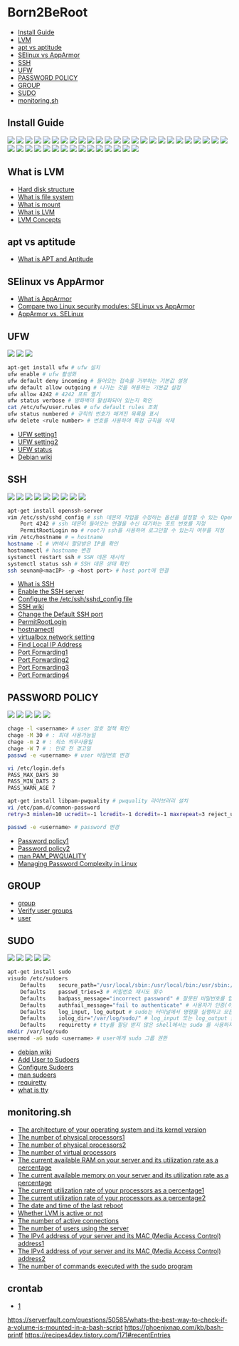 # Born2BeRoot
- [Install Guide](#install-guide)
- [LVM](#what-is-lvm)
- [apt vs aptitude](#apt-vs-aptitude)
- [SElinux vs AppArmor](#selinux-vs-apparmor)
- [SSH](#ssh)
- [UFW](#ufw)
- [PASSWORD POLICY](#password-policy)
- [GROUP](#group)
- [SUDO](#sudo)
- [monitoring.sh](#monitoringsh)

## Install Guide
![](img/1.png)
![](img/2.png)
![](img/3.png)
![](img/4.png)
![](img/5.png)
![](img/6.png)
![](img/7.png)
![](img/8.png)
![](img/9.png)
![](img/10.png)
![](img/11.png)
![](img/12.png)
![](img/13.png)
![](img/14.png)
![](img/15.png)
![](img/16.png)
![](img/17.png)
![](img/18.png)
![](img/19.png)
![](img/20.png)
![](img/21.png)
![](img/22.png)
![](img/23.png)
![](img/24.png)
![](img/25.png)
![](img/26.png)
![](img/27.png)
![](img/28.png)
![](img/29.png)
![](img/30.png)
![](img/31.png)
![](img/32.png)
![](img/33.png)
![](img/34.png)
![](img/35.png)
![](img/36.png)
![](img/37.png)
![](img/38.png)
![](img/39.png)
![](img/40.png)

## What is LVM

- [Hard disk structure](https://mamu2830.blogspot.com/2019/10/blog-post_14.html)
- [What is file system](https://mamu2830.blogspot.com/2019/10/chs-lba.html)
- [What is mount](https://mamu2830.blogspot.com/2019/11/fdisk-df-etcfstab-blkid.html)
- [What is LVM](https://mamu2830.blogspot.com/2019/12/lvmpv-vg-lv-pe-lvm.html)
- [LVM Concepts](https://wiseworld.tistory.com/32)

## apt vs aptitude
- [What is APT and Aptitude](https://www.tecmint.com/difference-between-apt-and-aptitude/)

## SElinux vs AppArmor

- [What is AppArmor](https://ko.wikipedia.org/wiki/AppArmor)
- [Compare two Linux security modules: SELinux vs AppArmor](https://www.techtarget.com/searchdatacenter/tip/Compare-two-Linux-security-modules-SELinux-vs-AppArmor)
- [AppArmor vs. SELinux](https://phoenixnap.com/kb/apparmor-vs-selinux)

## UFW
![](img/46.png)
![](img/47.png)
![](img/48.png)
```bash
apt-get install ufw # ufw 설치
ufw enable # ufw 활성화
ufw default deny incoming # 들어오는 접속을 거부하는 기본값 설정
ufw default allow outgoing # 나가는 것을 허용하는 기본값 설정
ufw allow 4242 # 4242 포트 열기
ufw status verbose # 방화벽이 활성화되어 있는지 확인
cat /etc/ufw/user.rules # ufw default rules 조회
ufw status numbered # 규칙의 번호가 매겨진 목록을 표시
ufw delete <rule number> # 번호를 사용하여 특정 규칙을 삭제
```
- [UFW setting1](https://m.blog.naver.com/PostView.naver?isHttpsRedirect=true&blogId=jodi999&logNo=221409997866)
- [UFW setting2](https://lindarex.github.io/ubuntu/ubuntu-ufw-setting/)
- [UFW status](https://linuxhint.com/ufw_status/)
- [Debian wiki](https://wiki.debian.org/Uncomplicated%20Firewall%20%28ufw%29)

## SSH
![](img/49.png)
![](img/50.png)
![](img/51.png)
![](img/52.png)
![](img/53.png)
![](img/54.png)
![](img/55.png)
![](img/56.png)
![](img/57.png)
```bash
apt-get install openssh-server
vim /etc/ssh/sshd_config # ssh 데몬의 작업을 수정하는 옵션을 설정할 수 있는 OpenSSH용 시스템 전체 구성 파일
	Port 4242 # ssh 데몬이 들어오는 연결을 수신 대기하는 포트 번호를 지정
	PermitRootLogin no # root가 ssh를 사용하여 로그인할 수 있는지 여부를 지정
vim /etc/hostname # = hostname
hostname -I # VM에서 할당받은 IP를 확인
hostnamectl # hostname 변경
systemctl restart ssh # SSH 데몬 재시작
systemctl status ssh # SSH 데몬 상태 확인
ssh seunan@<macIP> -p <host port> # host port에 연결
```
- [What is SSH](https://www.freecodecamp.org/news/ssh-meaning-in-linux/#:~:text=Secure%20Shell%20(SSH)%20is%20a,remote%20administration%20and%20file%20transfer.)
- [Enable the SSH server](https://m.blog.naver.com/PostView.naver?isHttpsRedirect=true&blogId=jodi999&logNo=221334854192)
- [Configure the /etc/ssh/sshd_config file](https://www.linuxtopia.org/online_books/linux_system_administration/securing_and_optimizing_linux/chap15sec122.html)
- [SSH wiki](https://zetawiki.com/wiki/%EB%A6%AC%EB%88%85%EC%8A%A4_sshd_%EC%9E%AC%EC%8B%9C%EC%9E%91)
- [Change the Default SSH port](https://www.ionos.com/help/server-cloud-infrastructure/getting-started/important-security-information-for-your-server/changing-the-default-ssh-port/)
- [PermitRootLogin](https://veneas.tistory.com/entry/Linux-SSH-root-%EC%A0%91%EC%86%8D-%ED%97%88%EC%9A%A9-%EC%84%A4%EC%A0%95-PermitRootLogin)
- [hostnamectl](https://zetawiki.com/wiki/%EB%A6%AC%EB%88%85%EC%8A%A4_%ED%98%B8%EC%8A%A4%ED%8A%B8%EB%AA%85_%EB%B3%80%EA%B2%BD_hostnamectl_set-hostname)
- [virtualbox network setting](https://www.nakivo.com/blog/virtualbox-network-setting-guide/)
- [Find Local IP Address](https://www.avg.com/en/signal/find-ip-address)
- [Port Forwarding1](https://nsrc.org/workshops/2014/sanog23-virtualization/raw-attachment/wiki/Agenda/ex-virtualbox-portforward-ssh.htm)
- [Port Forwarding2](https://www.activecountermeasures.com/port-forwarding-with-virtualbox/)
- [Port Forwarding3](https://www.nemonein.xyz/2020/01/3048/)
- [Port Forwarding4](https://m.blog.naver.com/yexx/221996230014)


## PASSWORD POLICY
![](img/58.png)
![](img/59.png)
![](img/60.png)
![](img/61.png)
![](img/62.png)
```bash
chage -l <username> # user 암호 정책 확인
chage -M 30 # : 최대 사용가능일
chage -m 2 # : 최소 의무사용일
chage -W 7 # : 만료 전 경고일
passwd -e <username> # user 비밀번호 변경

vi /etc/login.defs
PASS_MAX_DAYS 30
PASS_MIN_DATS 2
PASS_WARN_AGE 7

apt-get install libpam-pwquality # pwquality 라이브러리 설치
vi /etc/pam.d/common-password
retry=3 minlen=10 ucredit=-1 lcredit=-1 dcredit=-1 maxrepeat=3 reject_username enforce_for_root difok=7 # root는 password에 대한 캐시를 저장하지 않기 때문에 difok 설정이 안먹음

passwd -e <username> # password 변경
```
- [Password policy1](https://techpicnic.tistory.com/506)
- [Password policy2](https://www.haedongg.net/2020/08/28/linux-%ED%8C%A8%EC%8A%A4%EC%9B%8C%EB%93%9C-%EA%B4%80%EB%A0%A8-%EC%A0%95%EC%B1%85-%EC%84%A4%EC%A0%95/)
- [man PAM_PWQUALITY](https://manpages.debian.org/stretch/libpam-pwquality/pam_pwquality.8.en.html)
- [Managing Password Complexity in Linux](https://www.baeldung.com/linux/password-complexity)
## GROUP
- [group](https://www.manualfactory.net/13414)
- [Verify user groups](https://goni9071.tistory.com/68)
- [user](https://withcoding.com/101)

## SUDO
![](img/41.png)
![](img/42.png)
![](img/43.png)
![](img/44.png)
![](img/45.png)
```bash
apt-get install sudo
visudo /etc/sudoers
	Defaults	secure_path="/usr/local/sbin:/usr/local/bin:/usr/sbin:/usr/bin:/sbin:/bin:/snap/bin" # sudo는 사용자의 PATH 환경 변수 대신 이 값을 사용
	Defaults	passwd_tries=3 # 비밀번호 재시도 횟수
	Defaults	badpass_message="incorrect password" # 잘못된 비밀번호를 입력할 경우 표시되는 메시지
	Defaults	authfail_message="fail to authenticate" # 사용자가 인증(이름 혹은 암호)에 실패한 후 표시되는 메시지
	Defaults	log_input, log_output # sudo는 터미널에서 명령을 실행하고 모든 사용자 입력과 화면으로 전송되는 모든 출력을 로그로 기록
	Defaults	iolog_dir="/var/log/sudo/" # log_input 또는 log_output 옵션이 활성화 되어있을 경우 입출력 로그 디렉터리의 경로 이름
	Defaults	requiretty # tty를 할당 받지 않은 shell에서는 sudo 를 사용하지 못하게 하는 옵션
mkdir /var/log/sudo
usermod -aG sudo <username> # user에게 sudo 그룹 권한
```
- [debian wiki](https://wiki.debian.org/sudo/)
- [Add User to Sudoers](https://www.cloudpanel.io/tutorial/how-to-add-user-to-sudoers-in-debian/)
- [Configure Sudoers](https://ko.linux-console.net/?p=1985#gsc.tab=0)
- [man sudoers](https://man.freebsd.org/cgi/man.cgi?query=sudoers&apropos=0&sektion=0&manpath=FreeBSD+13.0-RELEASE+and+Ports&arch=default&format=html)
- [requiretty](https://kldp.org/node/155210)
- [what is tty](https://jake-seo-dev.tistory.com/115)

## monitoring.sh
- [The architecture of your operating system and its kernel version](https://www.cyberciti.biz/faq/find-print-linux-unix-kernel-version/)
- [The number of physical processors1](https://www.cyberciti.biz/faq/check-how-many-cpus-are-there-in-linux-system/)
- [The number of physical processors2](https://www.baeldung.com/linux/get-number-of-processors)
- [The number of virtual processors](https://webhostinggeeks.com/howto/how-to-display-the-number-of-processors-vcpu-on-linux-vps/)
- [The current available RAM on your server and its utilization rate as a percentage](https://www.2daygeek.com/linux-check-cpu-memory-swap-utilization-percentage/)
- [The current available memory on your server and its utilization rate as a percentage](https://stackoverflow.com/questions/10585978/how-to-get-the-percentage-of-memory-free-with-a-linux-command)
- [The current utilization rate of your processors as a percentage1](https://www.baeldung.com/linux/get-cpu-usage)
- [The current utilization rate of your processors as a percentage2](https://stackoverflow.com/questions/9229333/how-to-get-overall-cpu-usage-e-g-57-on-linux)
- [The date and time of the last reboot](https://www.cyberciti.biz/tips/linux-last-reboot-time-and-date-find-out.html)
- [Whether LVM is active or not](https://askubuntu.com/questions/202613/how-do-i-check-whether-i-am-using-lvm)
- [The number of active connections](https://serverfault.com/questions/421310/check-the-number-of-active-connections-on-port-80)
- [The number of users using the server](https://www.computerhope.com/issues/ch001649.htm)
- [The IPv4 address of your server and its MAC (Media Access Control) address1](https://www.howtouselinux.com/post/linux-command-get-mac-address-in-linux)
- [The IPv4 address of your server and its MAC (Media Access Control) address2](https://www.baeldung.com/linux/get-mac-address)
- [The number of commands executed with the sudo program](https://unix.stackexchange.com/questions/167935/details-about-sudo-commands-executed-by-all-user)

## crontab
- [1](https://jdm.kr/blog/2)


https://serverfault.com/questions/50585/whats-the-best-way-to-check-if-a-volume-is-mounted-in-a-bash-script
https://phoenixnap.com/kb/bash-printf
https://recipes4dev.tistory.com/171#recentEntries
